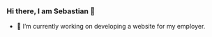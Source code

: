 ### Hi there, I am Sebastian 👋
- 🔭 I’m currently working on developing a website for my employer.
<!--<link href="https://github.com/anuraghazra/github-readme-stats" rel="import"/>
<img src="https://github-readme-stats.vercel.app/api/top-langs/?username=seba-nuneze&layout=compact"/>
<img src="https://github-readme-stats.vercel.app/api/wakatime?username=seba_nuneze&layout=compact"/>-->


<!--
**seba-nuneze/seba-nuneze** is a ✨ _special_ ✨ repository because its `README.md` (this file) appears on your GitHub profile.

Here are some ideas to get you started:

- 🔭 I’m currently working on ...
- 🌱 I’m currently learning ...
- 👯 I’m looking to collaborate on ...
- 🤔 I’m looking for help with ...
- 💬 Ask me about ...
- 📫 How to reach me: ...
- 😄 Pronouns: ...
- ⚡ Fun fact: ...
-->
